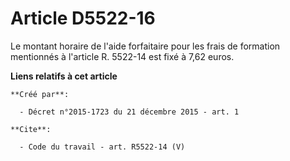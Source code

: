 # Article D5522-16

Le montant horaire de l'aide forfaitaire pour les frais de formation mentionnés à l'article R. 5522-14 est fixé à 7,62 euros.

**Liens relatifs à cet article**

	**Créé par**:

	  - Décret n°2015-1723 du 21 décembre 2015 - art. 1

	**Cite**:

	  - Code du travail - art. R5522-14 (V)
